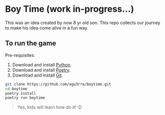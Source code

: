# Boy Time (work in-progress...)
This was an idea created by now 8 yr old son.
This repo collects our journey to make his idea come alive in a fun way.

## To run the game
Pre-requisites:
1. Download and install [Python](https://www.python.org/downloads/).
2. Download and install [Poetry](https://python-poetry.org/docs/#installation).
3. Download and install [Git](https://git-scm.com/downloads).

```bash
git clone https://github.com/agu3rra/boytime.git
cd boytime
poetry install
poetry run boytime
```

> Yes, kids will learn how do it! :D
